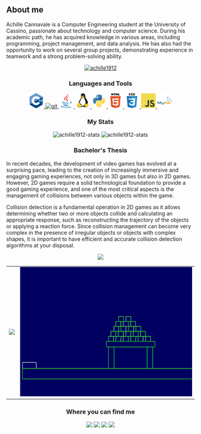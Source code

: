 ## About me
Achille Cannavale is a Computer Engineering student at the University of Cassino, passionate about technology and computer science. During his academic path, he has acquired knowledge in various areas, including programming, project management, and data analysis. He has also had the opportunity to work on several group projects, demonstrating experience in teamwork and a strong problem-solving ability.

<p align="center"> <a href="https://github.com/ryo-ma/github-profile-trophy"><img src="https://github-profile-trophy.vercel.app/?username=achille1912" alt="achille1912" /></a> </p>



<h3 align="center">Languages and Tools</h3>
<p align="center">  <a href="https://www.w3schools.com/cpp/" target="_blank" rel="noreferrer"> <img src="https://raw.githubusercontent.com/devicons/devicon/master/icons/cplusplus/cplusplus-original.svg" alt="cplusplus" width="40" height="40"/> </a>  <a href="https://git-scm.com/" target="_blank" rel="noreferrer"> <img src="https://www.vectorlogo.zone/logos/git-scm/git-scm-icon.svg" alt="git" width="40" height="40"/> </a> <a href="https://www.java.com" target="_blank" rel="noreferrer"> <img src="https://raw.githubusercontent.com/devicons/devicon/master/icons/java/java-original.svg" alt="java" width="40" height="40"/> </a> <a href="https://www.linux.org/" target="_blank" rel="noreferrer"> <img src="https://raw.githubusercontent.com/devicons/devicon/master/icons/linux/linux-original.svg" alt="linux" width="40" height="40"/> </a>  <a href="https://www.python.org" target="_blank" rel="noreferrer"> <img src="https://raw.githubusercontent.com/devicons/devicon/master/icons/python/python-original.svg" alt="python" width="40" height="40"/> </a> <a href="https://www.w3.org/html/" target="_blank"> <img src="https://raw.githubusercontent.com/devicons/devicon/master/icons/html5/html5-original-wordmark.svg" alt="html5" width="40" height="40"/> </a> <a href="https://www.w3schools.com/css/" target="_blank"> <img src="https://raw.githubusercontent.com/devicons/devicon/master/icons/css3/css3-original-wordmark.svg" alt="css3" width="40" height="40"/> </a> <a href="https://developer.mozilla.org/en-US/docs/Web/JavaScript" target="_blank"> <img src="https://raw.githubusercontent.com/devicons/devicon/master/icons/javascript/javascript-original.svg" alt="javascript" width="40" height="40"/> </a>  <a href="https://www.mysql.com/" target="_blank"> <img src="https://raw.githubusercontent.com/devicons/devicon/master/icons/mysql/mysql-original-wordmark.svg" alt="mysql" width="40" height="40"/> </a>   </p>

<h3 align="center">My Stats</h3>

<div align="center" >
  <img height="150em" src="https://github-readme-stats.vercel.app/api?username=achille1912&show_icons=true&bg_color=000000" alt="achille1912-stats"/>
     <img height="150em" src="https://github-readme-stats.vercel.app/api/top-langs/?username=achille1912&layout=compact&show_icon=true&bg_color=000000" alt="achille1912-stats"/>
</div>





<h3 align="center">Bachelor's Thesis</h3>
In recent decades, the development of video games has evolved at a surprising pace, leading to the creation of increasingly immersive and engaging gaming experiences, not only in 3D games but also in 2D games. However, 2D games require a solid technological foundation to provide a good gaming experience, and one of the most critical aspects is the management of collisions between various objects within the game.

Collision detection is a fundamental operation in 2D games as it allows determining whether two or more objects collide and calculating an appropriate response, such as reconstructing the trajectory of the objects or applying a reaction force. Since collision management can become very complex in the presence of irregular objects or objects with complex shapes, it is important to have efficient and accurate collision detection algorithms at your disposal.
<center>
<a href= "https://github.com/achille1912/Thesis"><img src="https://github-readme-stats.vercel.app/api/pin/?username=achille1912&repo=Thesis&bg_color=000000"> </a>
</center>
<table cellspacing="0" cellpadding="0">
<tr>
<td>
<img src="https://github.com/Achille1912/Thesis/blob/main/gfx/Tesi.gif?raw=true">
</td>
<td>
<img src="https://github.com/Achille1912/Thesis/blob/main/gfx/Immagine2.gif?raw=true">
</td>
</tr>
</table>

<h3 align="center">Where you can find me</h3>
<center>
<a href="https://github.com/Achille1912" target="_blank"><img src="https://img.shields.io/badge/GitHub-100000?style=for-the-badge&logo=github&logoColor=white"/></a>
<a href="https://www.linkedin.com/in/achille-cannavale-0884b7198/" target="_blank"><img src="https://img.shields.io/badge/LinkedIn-0077B5?style=for-the-badge&logo=linkedin&logoColor=white"/></a>
<a href="https://achille1912.github.io/" target="_blank"><img src="https://img.shields.io/badge/Website-100000?style=for-the-badge&logo=githubpages&logoColor=white"/></a>
<a href="https://stackoverflow.com/users/14033055/achille" target="_blank"><img src="https://img.shields.io/badge/StackOverflow-ffffff?style=for-the-badge&logo=StackOverflow&logoColor=red"/></a>
</center>





